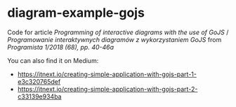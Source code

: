 # diagram-example-gojs

Code for article *Programming of interactive diagrams with the use of GoJS* / *Programowanie interaktywnych diagramów z wykorzystaniem GoJS* from *Programista 1/2018 (68), pp. 40-46a*

You can also find it on Medium:
* https://itnext.io/creating-simple-application-with-gojs-part-1-e3c320765def
* https://itnext.io/creating-simple-application-with-gojs-part-2-c33139e934ba
